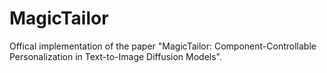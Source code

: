 # MagicTailor
Offical implementation of the paper "MagicTailor: Component-Controllable Personalization in Text-to-Image  Diffusion Models".

